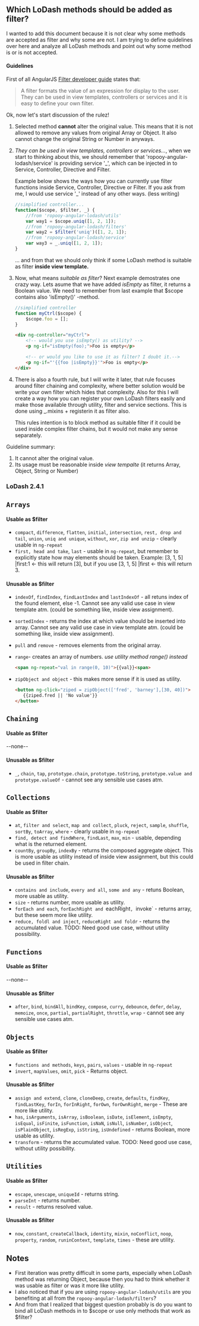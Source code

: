 ## Which LoDash methods should be added as filter?
I wanted to add this document because it is not clear why some methods are 
accepted as filter and why some are not. I am trying to define quidelines over here
and analyze all LoDash methods and point out why some method is or is not accepted.

#### Guidelines
First of all AngularJS [Filter developer guide](https://docs.angularjs.org/guide/filter) states that:
> A filter formats the value of an expression for display to the user. They can be used in view templates, controllers or services and it is easy to define your own filter.

Ok, now let's start discussion of the rulez!

1. Selected method **cannot** alter the original value. This means that it is not allowed to remove any values from original Array or Object. It also cannot change the original String or Number in anyways.
1. *They can be used in view templates, controllers or services...*, when we start to thinking about this, we should remember that 'ropooy-angular-lodash/service' is providing service '_', which can be injected in to Service, Controller, Directive and Filter.

	Example below shows the ways how you can currently use filter functions inside Service, Controller, Directive or Filter. If you ask from me, I would use service '_' instead of any other ways. (less writing)
	```javascript
	//simplified controller...
	function($scope, $filter, _) {
		//from 'ropooy-angular-lodash/utils'
		var way1 = $scope.uniq([1, 2, 1]);
		//from 'ropooy-angular-lodash/filters'
		var way2 = $filter('uniq')([1, 2, 1]);
		//from 'ropooy-angular-lodash/service'
		var way3 = _.uniq([1, 2, 1]);
	}
	```
	... and from that we should only think if some LoDash method is suitable as filter **inside view template.**

1. Now, what means *suitable as filter*? Next example demostrates one crazy way. Lets asume that we have added *isEmpty* as filter, it returns a Boolean value. We need to remember from last example that $scope contains also 'isEmpty()' -method.
	```javascript
	//simplified controller
	function myCtrl($scope) {
		$scope.foo = [];
	}
	```
	```html
	<div ng-controller="myCtrl">
		<!-- would you use isEmpty() as utility? -->
		<p ng-if="isEmpty(foo);">Foo is empty</p>

		<!-- or would you like to use it as filter? I doubt it.-->
		<p ng-if="'{{foo |isEmpty}}'">Foo is empty</p>
	</div>
	```
1. There is also a fourth rule, but I will write it later, that rule focuses around filter chaining and complexity, where better solution would be write your own filter which hides that complexity. Also for this I will create a way how you can register your own LoDash filters easily and make those available through utility, filter and service sections. This is done using _.mixins + registerin it as filter also.

	This rules intention is to block method as suitable filter if it could be used inside complex filter chains, but it would not make any sense separately.

Guideline summary:

1. It cannot alter the original value.
1. Its usage must be reasonable inside *view tempalte* (it returns Array, Object, String or Number)

### LoDash 2.4.1

## <a id="arrays"></a>`Arrays`
#### Usable as $filter
* `compact`, `difference`, `flatten`, `initial`, `intersection`, `rest, drop and tail`, `union`, `uniq and unique`, `without`, `xor`, `zip and unzip` - clearly usable in `ng-repeat`
* `first, head and take`, `last` - usable in `ng-repeat`, but remember to explicitly state how may elements should be taken. Example: [3, 1, 5] |first:1 <- this will return [3], but if you use [3, 1, 5] |first <- this will return 3.

#### Unusable as $filter
* `indexOf`, `findIndex`, `findLastIndex` and `lastIndexOf` - all retuns index of the found element, else -1. Cannot see any valid use case in view template atm. (could be something like, inside view assignment).
* `sortedIndex` - returns the index at which value should be inserted into array. Cannot see any valid use case in view template atm. (could be something like, inside view assignment).
* `pull` and `remove` - removes elements from the original array.
* `range`- creates an array of numbers. *use utility method range() instead*

	```html
	<span ng-repeat="val in range(0, 10)">{{val}}<span>
	```
* `zipObject and object` - this makes more sense if it is used as utility.

	```html
	<button ng-click="ziped = zipObject(['fred', 'barney'],[30, 40])">
	   {{ziped.fred || 'No value'}}
   	</button>
	```

## `Chaining`

#### Usable as $filter
--none--

#### Unusable as $filter
* `_`, `chain`, `tap`, `prototype.chain`, `prototype.toString`, `prototype.value and prototype.valueOf` - cannot see any sensible use cases atm.

## `Collections`

#### Usable as $filter
* `at`, `filter and select`, `map and collect`, `pluck`, `reject`, `sample`, `shuffle`, `sortBy`, `toArray`, `where` - clearly usable in `ng-repeat`
* `find, detect and findWhere`, `findLast`, `max`, `min` - usable, depending what is the returned element.
* `countBy`, `groupBy`, `indexBy` - returns the composed aggregate object. This is more usable as utility instead of inside view assignment, but this could be used in filter chain.

#### Unusable as $filter
* `contains and include`, `every and all`, `some and any` - retuns Boolean, more usable as utility.
* `size` - returns number, more usable as utility.
* `forEach and each`, `forEachRight and `eachRight`, `invoke` - returns array, but these seem more like utility.
* `reduce, foldl and inject`, `reduceRight and foldr` - returns the accumulated value. TODO: Need good use case, without utility possibility.


## `Functions`

#### Usable as $filter
--none--

#### Unusable as $filter
* `after`, `bind`, `bindAll`, `bindKey`, `compose`, `curry`, `debounce`, `defer`, `delay`, `memoize`, `once`, `partial`, `partialRight`, `throttle`, `wrap` - cannot see any sensible use cases atm.


## `Objects`

#### Usable as $filter
* `functions and methods`, `keys`, `pairs`, `values` - usable in `ng-repeat`
* `invert`, `mapValues`, `omit`, `pick` - Returns object.

#### Unusable as $filter
* `assign and extend`, `clone`, `cloneDeep`, `create`, `defaults`, `findKey`, `findLastKey`, `forIn`, `forInRight`, `forOwn`, `forOwnRight`, `merge` - These are more like utility.
* `has`, `isArguments`, `isArray`, `isBoolean`, `isDate`, `isElement`, `isEmpty`, `isEqual`, `isFinite`, `isFunction`, `isNaN`, `isNull`, `isNumber`, `isObject`, `isPlainObject`, `isRegExp`, `isString`, `isUndefined` - returns Boolean, more usable as utility.
* `transform` - returns the accumulated value. TODO: Need good use case, without utility possibility.


## `Utilities`

#### Usable as $filter
* `escape`, `unescape`, `uniqueId` - returns string.
* `parseInt` - returns number.
* `result` - returns resolved value.

#### Unusable as $filter
* `now`, `constant`, `createCallback`, `identity`, `mixin`, `noConflict`, `noop`, `property`, `random`, `runinContext`, `template`, `times` - these are utility.



## Notes
* First iteration was pretty difficult in some parts, especially when LoDash method was returning Object, because then you had to think whether it was usable as filter or was it more like utility.
* I also noticed that if you are using `ropooy-angular-lodash/utils` are you benefiting at all from the
`ropooy-angular-lodash/filters`?
* And from that I realized that biggest question probably is do you want to bind all LoDash methods in to $scope or use only methods that work as $filter?



